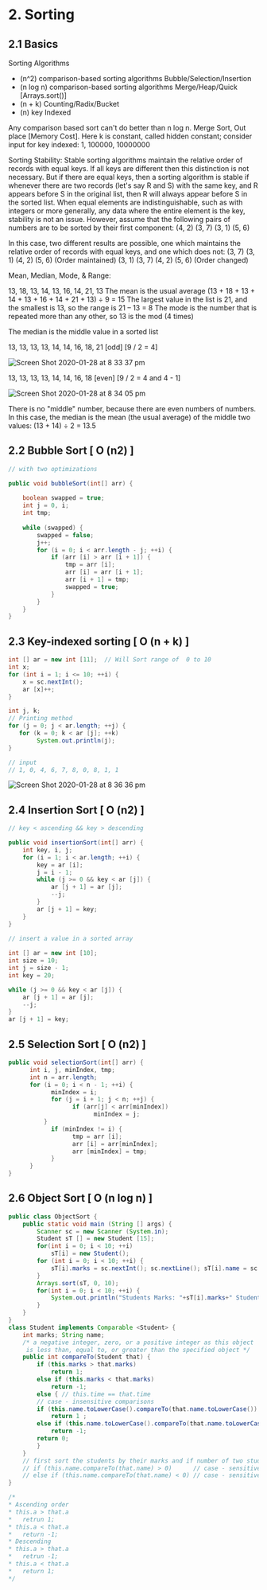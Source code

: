 # 2. Sorting
## 2.1 Basics
Sorting Algorithms
+ (n^2) comparison-based sorting algorithms Bubble/Selection/Insertion
+ (n log n) comparison-based sorting algorithms Merge/Heap/Quick [Arrays.sort()] 
+ (n + k) Counting/Radix/Bucket
+ (n) key Indexed 

Any comparison based sort can't do better than n log n. Merge Sort, Out place [Memory Cost]. Here k is constant, called hidden constant; consider input for key indexed: 1, 100000, 10000000

Sorting Stability: Stable sorting algorithms maintain the relative order of records with equal keys. If all keys are different then this distinction is not necessary. But if there are equal keys, then a sorting algorithm is stable if whenever there are two records (let's say R and S) with the same key, and R appears before S in the original list, then R will always appear before S in the sorted list. When equal elements are indistinguishable, such as with integers or more generally, any data where the entire element is the key, stability is not an issue. However, assume that the following pairs of numbers are to be sorted by their first component:
(4, 2)  (3, 7)  (3, 1)  (5, 6)

In this case, two different results are possible, one which maintains the relative order of records with equal keys, and one which does not:
(3, 7)  (3, 1)  (4, 2)  (5, 6)   (Order maintained)
(3, 1)  (3, 7)  (4, 2)  (5, 6)   (Order changed)   

Mean, Median, Mode, & Range:

13, 18, 13, 14, 13, 16, 14, 21, 13 
The mean is the usual average 
(13 + 18 + 13 + 14 + 13 + 16 + 14 + 21 + 13) ÷ 9 = 15 
The largest value in the list is 21, and the smallest is 13, so the range is 21 – 13 = 8
The mode is the number that is repeated more than any other, so 13 is the mod (4 times)

The median is the middle value in a sorted list

13, 13, 13, 13, 14, 14, 16, 18, 21 [odd] [9 / 2 = 4]

![Screen Shot 2020-01-28 at 8 33 37 pm](https://user-images.githubusercontent.com/1612112/73251737-9f217700-420d-11ea-89f8-e4c4e2460768.png)

13, 13, 13, 13, 14, 14, 16, 18 [even] [9 / 2 = 4 and 4 - 1]

![Screen Shot 2020-01-28 at 8 34 05 pm](https://user-images.githubusercontent.com/1612112/73251736-9f217700-420d-11ea-83f6-a1842724b61a.png)

There is no "middle" number, because there are even numbers of numbers. In this case, the median is the mean (the usual average) of the middle two values: (13 + 14) ÷ 2 = 13.5       

## 2.2 Bubble Sort [ O (n2) ]

```java
// with two optimizations

public void bubbleSort(int[] arr) {
    
    boolean swapped = true;
    int j = 0, i;
    int tmp;
    
    while (swapped) {
        swapped = false;
        j++;
        for (i = 0; i < arr.length - j; ++i) {
            if (arr [i] > arr [i + 1]) {
                tmp = arr [i];
                arr [i] = arr [i + 1];
                arr [i + 1] = tmp;
                swapped = true;
            }
        }                
    }
}
```

## 2.3 Key-indexed sorting [ O (n + k) ]

```java
int [] ar = new int [11];  // Will Sort range of  0 to 10
int x;
for (int i = 1; i <= 10; ++i) {
	x = sc.nextInt();
	ar [x]++; 
}

int j, k;
// Printing method  
for (j = 0; j < ar.length; ++j) { 
   for (k = 0; k < ar [j]; ++k)
		System.out.println(j);
}

// input 
// 1, 0, 4, 6, 7, 8, 0, 8, 1, 1
```

![Screen Shot 2020-01-28 at 8 36 36 pm](https://user-images.githubusercontent.com/1612112/73251905-edcf1100-420d-11ea-9770-1fa2ab8ad05f.png)

## 2.4 Insertion Sort [ O (n2) ]

```java
// key < ascending && key > descending

public void insertionSort(int[] arr) {
	int key, i, j;
	for (i = 1; i < ar.length; ++i) {
		key = ar [i];
		j = i - 1;
		while (j >= 0 && key < ar [j]) { 
			ar [j + 1] = ar [j];
			--j;
		}
		ar [j + 1] = key;
	}
}
 
// insert a value in a sorted array

int [] ar = new int [10];
int size = 10;
int j = size - 1;
int key = 20;

while (j >= 0 && key < ar [j]) {
    ar [j + 1] = ar [j];
    --j;
}
ar [j + 1] = key;

```
## 2.5 Selection Sort [ O (n2) ]

```java
public void selectionSort(int[] arr) { 
      int i, j, minIndex, tmp; 
      int n = arr.length; 
      for (i = 0; i < n - 1; ++i) { 
            minIndex = i; 
            for (j = i + 1; j < n; ++j) {
                  if (arr[j] < arr[minIndex]) 
                        minIndex = j; 
		  }
            if (minIndex != i) { 
                  tmp = arr [i]; 
                  arr [i] = arr[minIndex]; 
                  arr [minIndex] = tmp; 
            } 
      } 
}
```

## 2.6 Object Sort [ O (n log n) ]

```java
public class ObjectSort {
    public static void main (String [] args) {
        Scanner sc = new Scanner (System.in);
        Student sT [] = new Student [15];
        for(int i = 0; i < 10; ++i)
            sT[i] = new Student();
        for (int i = 0; i < 10; ++i) {
            sT[i].marks = sc.nextInt(); sc.nextLine(); sT[i].name = sc.nextLine();
        }
        Arrays.sort(sT, 0, 10);
        for(int i = 0; i < 10; ++i) {
            System.out.println("Students Marks: "+sT[i].marks+" Students Name: "+sT[i].name); 
        }
    }
}
class Student implements Comparable <Student> {
    int marks; String name;
    /* a negative integer, zero, or a positive integer as this object 
     is less than, equal to, or greater than the specified object */
    public int compareTo(Student that) {
        if (this.marks > that.marks)  
            return 1;
        else if (this.marks < that.marks) 
            return -1;
        else { // this.time == that.time
		// case - insensitive comparisons
		if (this.name.toLowerCase().compareTo(that.name.toLowerCase()) > 0)                  
			return 1 ;
		else if (this.name.toLowerCase().compareTo(that.name.toLowerCase()) < 0)
			return -1; 
		return 0;
        } 
    }
    // first sort the students by their marks and if number of two students are same then sort by their name in lexicographically order 
    // if (this.name.compareTo(that.name) > 0)      // case - sensitive comparisons
    // else if (this.name.compareTo(that.name) < 0) // case - sensitive comparisons 
}

/*
* Ascending order
* this.a > that.a
*   retrun 1;
* this.a < that.a
*   return -1;
* Descending
* this.a > that.a
*   retrun -1;
* this.a < that.a
*   return 1;
*/
```

